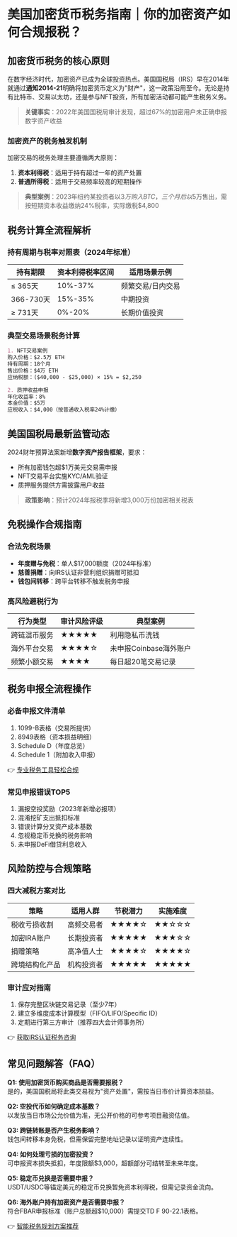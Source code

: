 # 美国加密货币税务指南｜你的加密资产如何合规报税？

## 加密货币税务的核心原则

在数字经济时代，加密资产已成为全球投资热点。美国国税局（IRS）早在2014年就通过**通知2014-21**明确将加密货币定义为"财产"，这一政策沿用至今。无论是持有比特币、交易以太坊，还是参与NFT投资，所有加密活动都可能产生税务义务。

> **关键事实**：2022年美国国税局审计发现，超过67%的加密用户未正确申报数字资产收益

### 加密资产的税务触发机制

加密交易的税务处理主要遵循两大原则：
1. **资本利得税**：适用于持有超过一年的资产处置
2. **普通所得税**：适用于交易频率较高的短期操作

> **典型案例**：2023年纽约某投资者以$3万购入BTC，三个月后以$5万售出，需按短期资本收益缴纳24%税率，实际缴税$4,800

## 税务计算全流程解析

### 持有周期与税率对照表（2024年标准）

| 持有期限        | 资本利得税率区间 | 适用场景示例                |
|-----------------|------------------|---------------------------|
| ≤ 365天         | 10%-37%          | 频繁交易/日内交易         |
| 366-730天       | 15%-35%          | 中期投资                  |
| ≥ 731天         | 0%-20%           | 长期价值投资              |

### 典型交易场景税务计算

```markdown
1. NFT交易案例
购入价格：$2.5万 ETH
持有周期：18个月
售出价格：$4万 ETH
应纳税额：($40,000 - $25,000) × 15% = $2,250

2. 质押收益申报
年化收益率：8%
本金价值：$5万
应税收入：$4,000（按普通收入税率24%计缴）
```

## 美国国税局最新监管动态

2024财年预算法案新增**数字资产报告框架**，要求：
- 所有加密钱包超$1万美元交易需申报
- NFT交易平台实施KYC/AML验证
- 质押服务提供方需披露用户收益

> **政策影响**：预计2024年报税季将新增3,000万份加密相关税表

## 免税操作合规指南

### 合法免税场景

- **年度赠与免税**：单人$17,000额度（2024年标准）
- **慈善捐赠**：向IRS认证非营利组织捐赠可抵扣
- **钱包间转移**：跨平台转移不触发税务申报

### 高风险避税行为

| 行为类型        | 审计风险评级 | 典型案例                |
|-----------------|--------------|-------------------------|
| 跨链混币服务    | ★★★★★        | 利用隐私币洗钱          |
| 海外平台交易    | ★★★★☆        | 未申报Coinbase海外账户  |
| 频繁小额交易    | ★★★★         | 每日超20笔交易记录      |

## 税务申报全流程操作

### 必备申报文件清单

1. 1099-B表格（交易所提供）
2. 8949表格（资本损益明细）
3. Schedule D（年度总览）
4. Schedule 1（附加收入申报）

👉 [专业税务工具轻松合规](https://bit.ly/okx_welcome)

### 常见申报错误TOP5

1. 漏报空投奖励（2023年新增必报项）
2. 混淆挖矿支出抵扣标准
3. 错误计算分叉资产成本基数
4. 忽视稳定币兑换的税务影响
5. 未申报DeFi借贷利息收入

## 风险防控与合规策略

### 四大减税方案对比

| 策略            | 适用人群        | 节税潜力 | 实施难度 |
|-----------------|-----------------|----------|----------|
| 税收亏损收割    | 高频交易者      | ★★★★☆    | ★★☆☆☆    |
| 加密IRA账户     | 长期投资者      | ★★★★★    | ★★★☆☆    |
| 捐赠策略        | 高净值人士      | ★★★★☆    | ★★★★☆    |
| 跨境结构化产品  | 机构投资者      | ★★★★★    | ★★★★★    |

### 审计应对指南

1. 保存完整区块链交易记录（至少7年）
2. 建立多维度成本计算模型（FIFO/LIFO/Specific ID）
3. 定期进行第三方审计（推荐四大会计师事务所）

👉 [获取IRS认证税务咨询](https://bit.ly/okx_welcome)

## 常见问题解答（FAQ）

**Q1: 使用加密货币购买商品是否需要报税？**  
是的，美国国税局将此类交易视为"资产处置"，需按当日市价计算资本损益。

**Q2: 空投代币如何确定成本基数？**  
以发放当日市场公允价值为准，无公开价格的可参考项目融资估值。

**Q3: 跨链转账是否产生税务影响？**  
钱包间转移本身免税，但需保留完整地址记录以证明资产连续性。

**Q4: 如何处理亏损的加密投资？**  
可申报资本损失抵扣，年度限额$3,000，超额部分可结转至未来年度。

**Q5: 稳定币兑换是否需要申报？**  
USDT/USDC等锚定美元的稳定币兑换暂免资本利得税，但需记录资金流向。

**Q6: 海外账户持有加密资产是否需要申报？**  
符合FBAR申报标准（账户总额超$10,000）需提交TD F 90-22.1表格。

👉 [智能税务规划方案推荐](https://bit.ly/okx_welcome)
